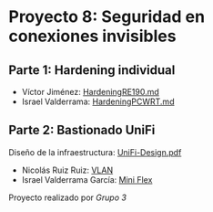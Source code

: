 # Proyecto 8: Seguridad en conexiones invisibles

## Parte 1: Hardening individual

- Víctor Jiménez: [HardeningRE190.md](./Victor/HardeningRE190.md)
- Israel  Valderrama: [HardeningPCWRT.md](./Israel/Individual/HardeningPCWRT.md)

## Parte 2: Bastionado UniFi

Diseño de la infraestructura: [UniFi-Design.pdf](UniFi-Design.pdf)

- Nicolás Ruiz Ruiz: [VLAN](./ñop)
- Israel Valderrama García: [Mini Flex](./Israel/Grupal/Mini-Flex.md)

Proyecto realizado por _Grupo 3_
